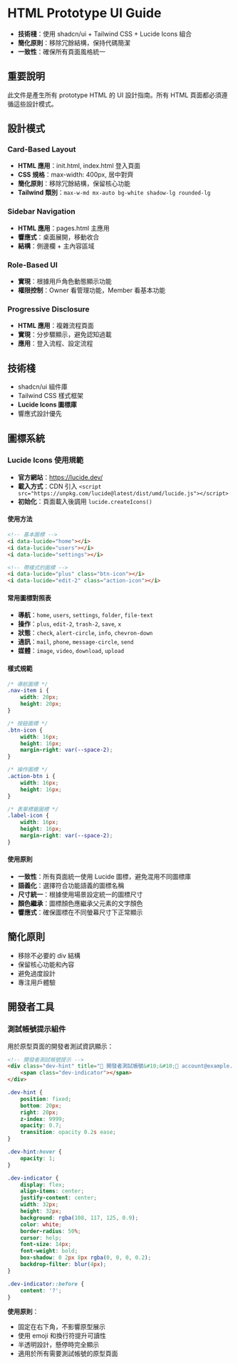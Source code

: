 # HTML Prototype UI Guide
- **技術棧**：使用 shadcn/ui + Tailwind CSS + Lucide Icons 組合
- **簡化原則**：移除冗餘結構，保持代碼簡潔
- **一致性**：確保所有頁面風格統一


## 重要說明
此文件是產生所有 prototype HTML 的 UI 設計指南。所有 HTML 頁面都必須遵循這些設計模式。

## 設計模式

### Card-Based Layout
- **HTML 應用**：init.html, index.html 登入頁面
- **CSS 規格**：max-width: 400px, 居中對齊
- **簡化原則**：移除冗餘結構，保留核心功能
- **Tailwind 類別**：`max-w-md mx-auto bg-white shadow-lg rounded-lg`

### Sidebar Navigation
- **HTML 應用**：pages.html 主應用
- **響應式**：桌面展開，移動收合
- **結構**：側邊欄 + 主內容區域

### Role-Based UI
- **實現**：根據用戶角色動態顯示功能
- **權限控制**：Owner 看管理功能，Member 看基本功能

### Progressive Disclosure
- **HTML 應用**：複雜流程頁面
- **實現**：分步驟顯示，避免認知過載
- **應用**：登入流程、設定流程

## 技術棧
- shadcn/ui 組件庫
- Tailwind CSS 樣式框架
- **Lucide Icons 圖標庫**
- 響應式設計優先

## 圖標系統

### Lucide Icons 使用規範
- **官方網站**：https://lucide.dev/
- **載入方式**：CDN 引入 `<script src="https://unpkg.com/lucide@latest/dist/umd/lucide.js"></script>`
- **初始化**：頁面載入後調用 `lucide.createIcons()`

#### 使用方法
```html
<!-- 基本圖標 -->
<i data-lucide="home"></i>
<i data-lucide="users"></i>
<i data-lucide="settings"></i>

<!-- 帶樣式的圖標 -->
<i data-lucide="plus" class="btn-icon"></i>
<i data-lucide="edit-2" class="action-icon"></i>
```

#### 常用圖標對照表
- **導航**：`home`, `users`, `settings`, `folder`, `file-text`
- **操作**：`plus`, `edit-2`, `trash-2`, `save`, `x`
- **狀態**：`check`, `alert-circle`, `info`, `chevron-down`
- **通訊**：`mail`, `phone`, `message-circle`, `send`
- **媒體**：`image`, `video`, `download`, `upload`

#### 樣式規範
```css
/* 導航圖標 */
.nav-item i {
    width: 20px;
    height: 20px;
}

/* 按鈕圖標 */
.btn-icon {
    width: 16px;
    height: 16px;
    margin-right: var(--space-2);
}

/* 操作圖標 */
.action-btn i {
    width: 16px;
    height: 16px;
}

/* 表單標籤圖標 */
.label-icon {
    width: 16px;
    height: 16px;
    margin-right: var(--space-2);
}
```

#### 使用原則
- **一致性**：所有頁面統一使用 Lucide 圖標，避免混用不同圖標庫
- **語義化**：選擇符合功能語義的圖標名稱
- **尺寸統一**：根據使用場景設定統一的圖標尺寸
- **顏色繼承**：圖標顏色應繼承父元素的文字顏色
- **響應式**：確保圖標在不同螢幕尺寸下正常顯示

## 簡化原則
- 移除不必要的 div 結構
- 保留核心功能和內容
- 避免過度設計
- 專注用戶體驗

## 開發者工具

### 測試帳號提示組件
用於原型頁面的開發者測試資訊顯示：

```html
<!-- 開發者測試帳號提示 -->
<div class="dev-hint" title="🧪 開發者測試帳號&#10;&#10;📧 account@example.com&#10;🔑 密碼: password&#10;🔐 登入方式: 密碼登入">
    <span class="dev-indicator"></span>
</div>
```

```css
.dev-hint {
    position: fixed;
    bottom: 20px;
    right: 20px;
    z-index: 9999;
    opacity: 0.7;
    transition: opacity 0.2s ease;
}

.dev-hint:hover {
    opacity: 1;
}

.dev-indicator {
    display: flex;
    align-items: center;
    justify-content: center;
    width: 32px;
    height: 32px;
    background: rgba(108, 117, 125, 0.9);
    color: white;
    border-radius: 50%;
    cursor: help;
    font-size: 14px;
    font-weight: bold;
    box-shadow: 0 2px 8px rgba(0, 0, 0, 0.2);
    backdrop-filter: blur(4px);
}

.dev-indicator::before {
    content: '?';
}
```

**使用原則**：
- 固定在右下角，不影響原型展示
- 使用 emoji 和換行符提升可讀性
- 半透明設計，懸停時完全顯示
- 適用於所有需要測試帳號的原型頁面